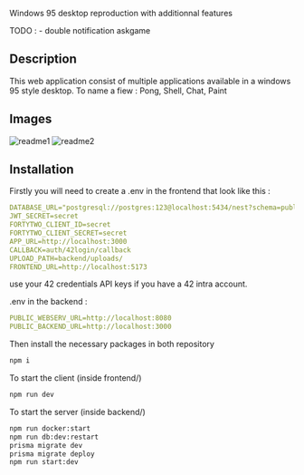 Windows 95 desktop reproduction with additionnal features

TODO : - double notification askgame

## Description

This web application consist of multiple applications available in a windows 95 style desktop.
To name a fiew : Pong, Shell, Chat, Paint

## Images

![readme1](https://github.com/bperraud/ft_transcendence/assets/93911934/ed118971-9734-47e5-8d8f-c8e2f0c986aa)
![readme2](https://github.com/bperraud/ft_transcendence/assets/93911934/694a8d1a-aa01-4b6f-a692-06184da78e4c)

## Installation

Firstly you will need to create a .env in the frontend that look like this : 

```yaml
DATABASE_URL="postgresql://postgres:123@localhost:5434/nest?schema=public"
JWT_SECRET=secret
FORTYTWO_CLIENT_ID=secret
FORTYTWO_CLIENT_SECRET=secret
APP_URL=http://localhost:3000
CALLBACK=auth/42login/callback
UPLOAD_PATH=backend/uploads/
FRONTEND_URL=http://localhost:5173
```

use your 42 credentials API keys if you have a 42 intra account.

.env in the backend :

```yaml
PUBLIC_WEBSERV_URL=http://localhost:8080
PUBLIC_BACKEND_URL=http://localhost:3000
```

Then install the necessary packages in both repository

```sh
npm i
```

To start the client (inside frontend/)

```sh
npm run dev
```

To start the server (inside backend/)
```sh
npm run docker:start
npm run db:dev:restart
prisma migrate dev
prisma migrate deploy
npm run start:dev
```

